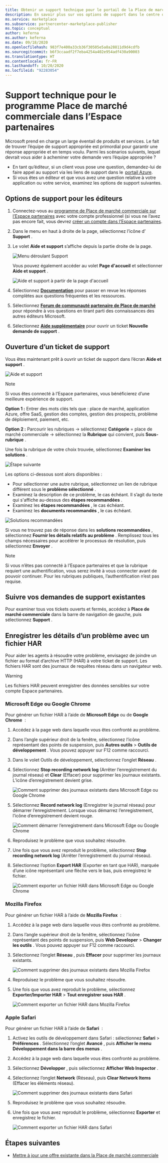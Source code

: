 ```yaml
---
title: Obtenir un support technique pour le portail de la Place de marché commerciale dans l’Espace partenaires
description: En savoir plus sur vos options de support dans le centre de partenaires, notamment comment créer une demande de prise en charge.
ms.service: marketplace
ms.subservice: partnercenter-marketplace-publisher
ms.topic: conceptual
author: keferna
ms.author: keferna
ms.date: 09/18/2020
ms.openlocfilehash: 983f7e400a33cb36f30505e5a8a28811d9d4cdfb
ms.sourcegitcommit: b6f3ccaadf2f7eba4254a402e954adf430a90003
ms.translationtype: HT
ms.contentlocale: fr-FR
ms.lasthandoff: 10/20/2020
ms.locfileid: "92283054"
---
```

# <a name="support-for-the-commercial-marketplace-program-in-partner-center"></a>Support technique pour le programme Place de marché commerciale dans l’Espace partenaires

Microsoft prend en charge un large éventail de produits et services. Le fait de trouver l’équipe de support appropriée est primordial pour garantir une réponse appropriée et en temps voulu. Parmi les scénarios suivants, lequel devrait vous aider à acheminer votre demande vers l’équipe appropriée ?

- En tant qu’éditeur, si un client vous pose une question, demandez-lui de faire appel au support via les liens de support dans le  [portail Azure](https://portal.azure.com/).
- Si vous êtes un éditeur et que vous avez une question relative à votre application ou votre service, examinez les options de support suivantes.

## <a name="support-options-for-publishers"></a>Options de support pour les éditeurs

1. Connectez-vous au [programme de Place de marché commerciale sur l’Espace partenaires](https://partner.microsoft.com/dashboard/commercial-marketplace/overview) avec votre compte professionnel (si vous ne l’avez pas encore fait, vous devrez [créer un compte dans l’Espace partenaires](partner-center-portal/create-account.md).

2. Dans le menu en haut à droite de la page, sélectionnez l’icône d’ **Support** .

3. Le volet **Aide et support** s’affiche depuis la partie droite de la page.

   ![Menu déroulant Support](./media/support/commercial-marketplace-support-pane.png)

    Vous pouvez également accéder au volet **Page d'accueil** et sélectionner **Aide et support** .

   ![Aide et support à partir de la page d'accueil](./media/support/homepage-help-support.png)

4. Sélectionnez **[Documentation](../index.yml)** pour passer en revue les réponses complètes aux questions fréquentes et les ressources.

5. Sélectionnez **[Forum de communauté partenaire de Place de marché](https://www.microsoftpartnercommunity.com/t5/Azure-Marketplace-and-AppSource/bd-p/2222)** pour répondre à vos questions en tirant parti des connaissances des autres éditeurs Microsoft.

6. Sélectionnez **[Aide supplémentaire](https://aka.ms/marketplacepublishersupport)** pour ouvrir un ticket **Nouvelle demande de support** .  

## <a name="how-to-open-a-support-ticket"></a>Ouverture d’un ticket de support

Vous êtes maintenant prêt à ouvrir un ticket de support dans l’écran **Aide et support** .

![Aide et support](./media/support/help-and-support.png)

>[!Note]
>Si vous êtes connecté à l’Espace partenaires, vous bénéficierez d’une meilleure expérience de support.

**Option 1 :** Entrer des mots clés tels que : place de marché, application Azure, offre SaaS, gestion des comptes, gestion des prospects, problème de déploiement, paiement, etc.

**Option 2 :** Parcourir les rubriques -> sélectionnez **Catégorie** = place de marché commerciale -> sélectionnez la **Rubrique** qui convient, puis **Sous-rubrique** .

Une fois la rubrique de votre choix trouvée, sélectionnez **Examiner les solutions** .

![Étape suivante](./media/support/next-step.png)

Les options ci-dessous sont alors disponibles :

- Pour sélectionner une autre rubrique, sélectionnez un lien de rubrique différent sous le **problème sélectionné** .
- Examinez la description de ce problème, le cas échéant.  Il s’agit du texte qui s'affiche au-dessus des **étapes recommandées** .
- Examinez les **étapes recommandées** , le cas échéant.
- Examinez les **documents recommandés** , le cas échéant.

![Solutions recommandées](./media/support/recommended-solutions.png)

Si vous ne trouvez pas de réponse dans les **solutions recommandées** , sélectionnez **Fournir les détails relatifs au problème** . Remplissez tous les champs nécessaires pour accélérer le processus de résolution, puis sélectionnez **Envoyer** .

>[!Note]
>Si vous n’êtes pas connecté à l’Espace partenaires et que la rubrique requiert une authentification, vous serez invité à vous connecter avant de pouvoir continuer.  Pour les rubriques publiques, l’authentification n’est pas requise.

## <a name="track-your-existing-support-requests"></a>Suivre vos demandes de support existantes

Pour examiner tous vos tickets ouverts et fermés, accédez à **Place de marché commerciale** dans la barre de navigation de gauche, puis sélectionnez **Support** .

## <a name="record-issue-details-with-a-har-file"></a>Enregistrer les détails d’un problème avec un fichier HAR

Pour aider les agents à résoudre votre problème, envisagez de joindre un fichier au format d’archive HTTP (HAR) à votre ticket de support. Les fichiers HAR sont des journaux de requêtes réseau dans un navigateur web.

> [!WARNING]
> Les fichiers HAR peuvent enregistrer des données sensibles sur votre compte Espace partenaires.

### <a name="microsoft-edge-and-google-chrome"></a>Microsoft Edge ou Google Chrome

Pour générer un fichier HAR à l’aide de **Microsoft Edge** ou de **Google Chrome**  :

1. Accédez à la page web dans laquelle vous êtes confronté au problème.
2. Dans l’angle supérieur droit de la fenêtre, sélectionnez l’icône représentant des points de suspension, puis **Autres outils** > **Outils de développement** . Vous pouvez appuyer sur F12 comme raccourci.
3. Dans le volet Outils de développement, sélectionnez l’onglet **Réseau** .
4. Sélectionnez **Stop recording network log** (Arrêter l’enregistrement du journal réseau) et **Clear** (Effacer) pour supprimer les journaux existants. L’icône d’enregistrement devient grise.

    ![Comment supprimer des journaux existants dans Microsoft Edge ou Google Chrome](media/support/chromium-stop-clear-session.png)

5. Sélectionnez **Record network log** (Enregistrer le journal réseau) pour démarrer l’enregistrement. Lorsque vous démarrez l’enregistrement, l’icône d’enregistrement devient rouge.

    ![Comment démarrer l’enregistrement dans Microsoft Edge ou Google Chrome](media/support/chromium-start-session.png)

6. Reproduisez le problème que vous souhaitez résoudre.
7. Une fois que vous avez reproduit le problème, sélectionnez **Stop recording network log** (Arrêter l’enregistrement du journal réseau).
8. Sélectionnez l’option **Export HAR** (Exporter en tant que HAR), marquée d’une icône représentant une flèche vers le bas, puis enregistrez le fichier.

    ![Comment exporter un fichier HAR dans Microsoft Edge ou Google Chrome](media/support/chromium-network-export-har.png)

### <a name="mozilla-firefox"></a>Mozilla Firefox

Pour générer un fichier HAR à l’aide de **Mozilla Firefox**  :

1. Accédez à la page web dans laquelle vous êtes confronté au problème.
1. Dans l’angle supérieur droit de la fenêtre, sélectionnez l’icône représentant des points de suspension, puis **Web Developer** > **Changer les outils** . Vous pouvez appuyer sur F12 comme raccourci.
1. Sélectionnez l’onglet **Réseau** , puis **Effacer** pour supprimer les journaux existants.

    ![Comment supprimer des journaux existants dans Mozilla Firefox](media/support/firefox-clear-session.png)

1. Reproduisez le problème que vous souhaitez résoudre.
1. Une fois que vous avez reproduit le problème, sélectionnez **Exporter/Importer HAR** > **Tout enregistrer sous HAR** .

    ![Comment exporter un fichier HAR dans Mozilla Firefox](media/support/firefox-network-export-har.png)

### <a name="apple-safari"></a>Apple Safari

Pour générer un fichier HAR à l’aide de **Safari**  :

1. Activez les outils de développement dans Safari : sélectionnez **Safari** > **Préférences** . Sélectionnez l’onglet **Avancé** , puis **Afficher le menu Développement dans la barre des menus** .
1. Accédez à la page web dans laquelle vous êtes confronté au problème.
1. Sélectionnez **Développer** , puis sélectionnez **Afficher Web Inspector** .
1. Sélectionnez l’onglet **Network** (Réseau), puis **Clear Network Items** (Effacer les éléments réseau).

    ![Comment supprimer des journaux existants dans Safari](media/support/safari-clear-session.png)

1. Reproduisez le problème que vous souhaitez résoudre.
1. Une fois que vous avez reproduit le problème, sélectionnez **Exporter** et enregistrez le fichier.

    ![Comment exporter un fichier HAR dans Safari](media/support/safari-network-export-har.png)

## <a name="next-steps"></a>Étapes suivantes

- [Mettre à jour une offre existante dans la Place de marché commerciale](partner-center-portal/update-existing-offer.md)
